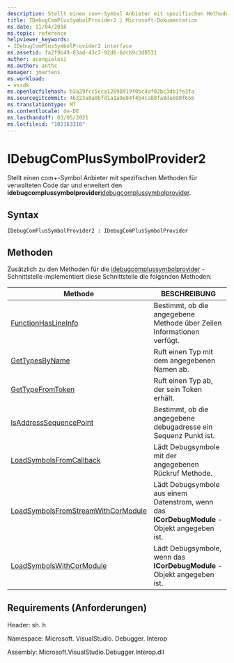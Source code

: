 ```yaml
---
description: Stellt einen com+-Symbol Anbieter mit spezifischen Methoden für verwalteten Code dar und erweitert den idebugcomplussymbolprovider.
title: IDebugComPlusSymbolProvider2 | Microsoft-Dokumentation
ms.date: 11/04/2016
ms.topic: reference
helpviewer_keywords:
- IDebugComPlusSymbolProvider2 interface
ms.assetid: fa2f9b49-03ad-43c7-92d6-6dcb9c3d0531
author: acangialosi
ms.author: anthc
manager: jmartens
ms.workload:
- vssdk
ms.openlocfilehash: b3a29fcc5cca12698919f0bc4af02bc3db1fe3fa
ms.sourcegitcommit: 4b323a8a8bfd1a1a9e84f4b4ca88fa8da690f656
ms.translationtype: MT
ms.contentlocale: de-DE
ms.lasthandoff: 03/05/2021
ms.locfileid: "102163316"
---
```

# <a name="idebugcomplussymbolprovider2"></a>IDebugComPlusSymbolProvider2
Stellt einen com+-Symbol Anbieter mit spezifischen Methoden für verwalteten Code dar und erweitert den **idebugcomplussymbolprovider**[idebugcomplussymbolprovider](../../../extensibility/debugger/reference/idebugcomplussymbolprovider.md).

## <a name="syntax"></a>Syntax

```
IDebugComPlusSymbolProvider2 : IDebugComPlusSymbolProvider
```

## <a name="methods"></a>Methoden
 Zusätzlich zu den Methoden für die [idebugcomplussymbolprovider](../../../extensibility/debugger/reference/idebugcomplussymbolprovider.md) -Schnittstelle implementiert diese Schnittstelle die folgenden Methoden:

|Methode|BESCHREIBUNG|
|------------|-----------------|
|[FunctionHasLineInfo](../../../extensibility/debugger/reference/idebugcomplussymbolprovider2-functionhaslineinfo.md)|Bestimmt, ob die angegebene Methode über Zeilen Informationen verfügt.|
|[GetTypesByName](../../../extensibility/debugger/reference/idebugcomplussymbolprovider2-gettypesbyname.md)|Ruft einen Typ mit dem angegebenen Namen ab.|
|[GetTypeFromToken](../../../extensibility/debugger/reference/idebugcomplussymbolprovider2-gettypefromtoken.md)|Ruft einen Typ ab, der sein Token erhält.|
|[IsAddressSequencePoint](../../../extensibility/debugger/reference/idebugcomplussymbolprovider2-isaddresssequencepoint.md)|Bestimmt, ob die angegebene debugadresse ein Sequenz Punkt ist.|
|[LoadSymbolsFromCallback](../../../extensibility/debugger/reference/idebugcomplussymbolprovider2-loadsymbolsfromcallback.md)|Lädt Debugsymbole mit der angegebenen Rückruf Methode.|
|[LoadSymbolsFromStreamWithCorModule](../../../extensibility/debugger/reference/idebugcomplussymbolprovider2-loadsymbolsfromstreamwithcormodule.md)|Lädt Debugsymbole aus einem Datenstrom, wenn das **ICorDebugModule** -Objekt angegeben ist.|
|[LoadSymbolsWithCorModule](../../../extensibility/debugger/reference/idebugcomplussymbolprovider2-loadsymbolswithcormodule.md)|Lädt Debugsymbole, wenn das **ICorDebugModule** -Objekt angegeben ist.|

## <a name="requirements"></a>Requirements (Anforderungen)
 Header: sh. h

 Namespace: Microsoft. VisualStudio. Debugger. Interop

 Assembly: Microsoft.VisualStudio.Debugger.Interop.dll
